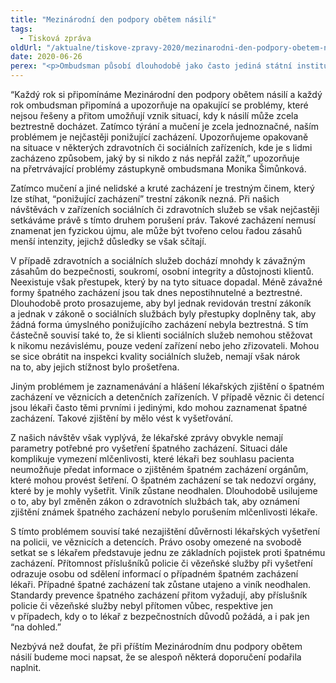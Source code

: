 ```yaml
---
title: "Mezinárodní den podpory obětem násilí"
tags:
  - Tisková zpráva
oldUrl: "/aktualne/tiskove-zpravy-2020/mezinarodni-den-podpory-obetem-nasili"
date: 2020-06-26
perex: "<p>Ombudsman působí dlouhodobě jako často jediná státní instituce, která má v popisu práce bránit špatnému zacházení s lidmi, kteří jsou z různých důvodů omezeni na svobodě. Ať se jedná o klienty sociálních služeb, uvězněné či o pacienty léčeben nebo psychiatrických nemocnic. Ombudsman nejen dohlíží, jak je s těmito lidmi zacházeno, ale především upozorňuje na všechna pochybení, ke kterým mnohdy dochází jednoduše proto, že je české zákony umožňují a tolerují. Na tyto systémové problémy je vhodné upozornit právě dnes, kdy si připomínáme Mezinárodní den podpory obětem násilí. Již čtrnáct let se snažíme, aby těchto obětí bylo co nejméně. Pomohly by také systémové změny, o které se již několik let snažíme. Rozhodli jsme se proto upozornit na několik aspektů prevence, které dlouhodobě unikají pozornosti veřejnosti.</p>"
---
```


<!-- imported from the old website -->

<p>“Každý rok si připomínáme Mezinárodní den podpory obětem násilí a každý rok ombudsman připomíná a upozorňuje na opakující se problémy, které nejsou řešeny a přitom umožňují vznik situací, kdy k násilí může zcela beztrestně docházet. Zatímco týrání a mučení je zcela jednoznačné, naším problémem je nejčastěji ponižující zacházení. Upozorňujeme opakovaně na situace v některých zdravotních či sociálních zařízeních, kde je s lidmi zacházeno způsobem, jaký by si nikdo z nás nepřál zažít,” upozorňuje na přetrvávající problémy zástupkyně ombudsmana Monika Šimůnková.</p><p>Zatímco mučení a jiné nelidské a kruté zacházení je trestným činem, který lze stíhat, “ponižující zacházení” trestní zákoník nezná. Při našich návštěvách v zařízeních sociálních či zdravotních služeb se však nejčastěji setkáváme právě s tímto druhem porušení práv. Takové zacházení nemusí znamenat jen fyzickou újmu, ale může být tvořeno celou řadou zásahů menší intenzity, jejichž důsledky se však sčítají.</p><p>V případě zdravotních a sociálních služeb dochází mnohdy k závažným zásahům do bezpečnosti, soukromí, osobní integrity a důstojnosti klientů. Neexistuje však přestupek, který by na tyto situace dopadal. Méně závažné formy špatného zacházení jsou tak dnes nepostihnutelné a beztrestné. Dlouhodobě proto prosazujeme, aby byl jednak revidován trestní zákoník a jednak v zákoně o sociálních službách byly přestupky doplněny tak, aby žádná forma úmyslného ponižujícího zacházení nebyla beztrestná. S tím částečně souvisí také to, že si klienti sociálních služeb nemohou stěžovat k nikomu nezávislému, pouze vedení zařízení nebo jeho zřizovateli. Mohou se sice obrátit na inspekci kvality sociálních služeb, nemají však nárok na to, aby jejich stížnost bylo prošetřena.</p><p>Jiným problémem je zaznamenávání a hlášení lékařských zjištění o špatném zacházení ve věznicích a detenčních zařízeních. V případě věznic či detencí jsou lékaři často těmi prvními i jedinými, kdo mohou zaznamenat špatné zacházení. Takové zjištění by mělo vést k vyšetřování.</p><p>Z našich návštěv však vyplývá, že lékařské zprávy obvykle nemají parametry potřebné pro vyšetření špatného zacházení. Situaci dále komplikuje vymezení mlčenlivosti, které lékaři bez souhlasu pacienta neumožňuje předat informace o zjištěném špatném zacházení orgánům, které mohou provést šetření. O špatném zacházení se tak nedozví orgány, které by je mohly vyšetřit. Viník zůstane neodhalen. Dlouhodobě usilujeme o to, aby byl změněn zákon o zdravotních službách tak, aby oznámení zjištění známek špatného zacházení nebylo porušením mlčenlivosti lékaře.</p><p>S tímto problémem souvisí také nezajištění důvěrnosti lékařských vyšetření na policii, ve věznicích a detencích. Právo osoby omezené na svobodě setkat se s lékařem představuje jednu ze základních pojistek proti špatnému zacházení. Přítomnost příslušníků policie či vězeňské služby při vyšetření odrazuje osobu od sdělení informací o případném špatném zacházení lékaři. Případné špatné zacházení tak zůstane utajeno a viník neodhalen. Standardy prevence špatného zacházení přitom vyžadují, aby příslušník policie či vězeňské služby nebyl přítomen vůbec, respektive jen v případech, kdy o to lékař z bezpečnostních důvodů požádá, a i pak jen “na dohled.”</p><p>Nezbývá než doufat, že při příštím Mezinárodním dnu podpory obětem násilí budeme moci napsat, že se alespoň některá doporučení podařila naplnit.</p>

